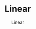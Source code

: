 ---
designer: Endless Knot
description: "Color%3A%20Teal%0AMaterial%3A%20Wool/Silk%0ACollection%3A%20Hand-Knotted%20Collection"
image_primary: img/LINEAR-TEAL-600x750.jpg
image_secondary: ../../../images/blank.png
manufacturer: Endless Knot
href: https://endlessknotrugs.com/product/linear-teal/
subtitle: Linear
tags: 
  - endless_knot
  - hand-knotted-rugs
title: Linear
image_thumb: img/LINEAR-TEAL-300x300.jpg
category: hand-knotted-rugs
slug: /manufacturers/endless-knot/hand-knotted-rugs/endless-knot-linear
---
